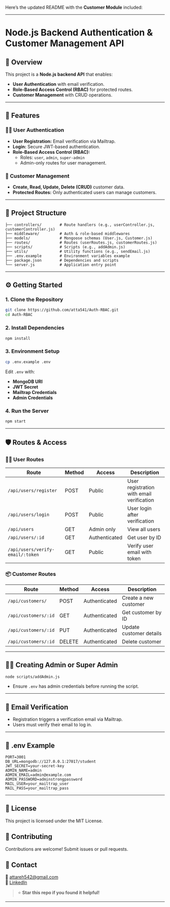 Here’s the updated README with the **Customer Module** included:

---

# Node.js Backend Authentication & Customer Management API

## 🚀 **Overview**  
This project is a **Node.js backend API** that enables:  
- **User Authentication** with email verification.  
- **Role-Based Access Control (RBAC)** for protected routes.  
- **Customer Management** with CRUD operations.  

---

## 🔑 **Features**  
### 🧑‍💻 **User Authentication**  
- **User Registration:** Email verification via Mailtrap.  
- **Login:** Secure JWT-based authentication.  
- **Role-Based Access Control (RBAC):**  
  - Roles: `user`, `admin`, `super-admin`  
  - Admin-only routes for user management.  

### 🧾 **Customer Management**  
- **Create, Read, Update, Delete (CRUD)** customer data.  
- **Protected Routes:** Only authenticated users can manage customers.  

---

## 📂 **Project Structure**  
```
├── controllers/        # Route handlers (e.g., userController.js, customerController.js)
├── middleware/         # Auth & role-based middlewares
├── models/             # Mongoose schemas (User.js, Customer.js)
├── routes/             # Routes (userRoutes.js, customerRoutes.js)
├── scripts/            # Scripts (e.g., addAdmin.js)
├── utils/              # Utility functions (e.g., sendEmail.js)
├── .env.example        # Environment variables example
├── package.json        # Dependencies and scripts
└── server.js           # Application entry point
```

---

## ⚙️ **Getting Started**  

### 1. **Clone the Repository**  
```bash
git clone https://github.com/atta541/Auth-RBAC.git  
cd Auth-RBAC  
```

### 2. **Install Dependencies**  
```bash
npm install  
```

### 3. **Environment Setup**  
```bash
cp .env.example .env  
```
Edit `.env` with:  
- **MongoDB URI**  
- **JWT Secret**  
- **Mailtrap Credentials**  
- **Admin Credentials**  

### 4. **Run the Server**  
```bash
npm start  
```

---

## 🛡️ **Routes & Access**  

### 🧑‍💻 **User Routes**  
| Route                             | Method | Access        | Description                              |
|-----------------------------------|--------|---------------|------------------------------------------|
| `/api/users/register`            | POST   | Public        | User registration with email verification |
| `/api/users/login`               | POST   | Public        | User login after verification            |
| `/api/users`                     | GET    | Admin only    | View all users                           |
| `/api/users/:id`                 | GET    | Authenticated | Get user by ID                           |
| `/api/users/verify-email/:token` | GET    | Public        | Verify user email with token             |

### 📦 **Customer Routes**  
| Route                | Method | Access        | Description               |
|----------------------|--------|---------------|---------------------------|
| `/api/customers/`    | POST   | Authenticated | Create a new customer     |
| `/api/customers/:id` | GET    | Authenticated | Get customer by ID       |
| `/api/customers/:id` | PUT    | Authenticated | Update customer details  |
| `/api/customers/:id` | DELETE | Authenticated | Delete customer          |

---

## 🧑‍💼 **Creating Admin or Super Admin**  
```bash
node scripts/addAdmin.js  
```
- Ensure `.env` has admin credentials before running the script.  

---

## 📧 **Email Verification**  
- Registration triggers a verification email via Mailtrap.  
- Users must verify their email to log in.  

---

## 📄 **.env Example**  
```env
PORT=3001
DB_URL=mongodb://127.0.0.1:27017/student
JWT_SECRET=your-secret-key
ADMIN_NAME=admin
ADMIN_EMAIL=admin@example.com
ADMIN_PASSWORD=adminstrongpassword
MAIL_USER=your_mailtrap_user
MAIL_PASS=your_mailtrap_pass
```

---

## 🚀 **License**  
This project is licensed under the MIT License.  

## 🤝 **Contributing**  
Contributions are welcome! Submit issues or pull requests.  

## 🙌 **Contact**  
📧 [attareh542@gmail.com](mailto:attareh542@gmail.com)  
🔗 [LinkedIn](https://www.linkedin.com/in/atta-ur-rehman-4104b1181/)  

> ⭐ **Star this repo if you found it helpful!**  

---

